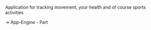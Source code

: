 Application for tracking movement, your health and of course sports activities

-> App-Engine - Part